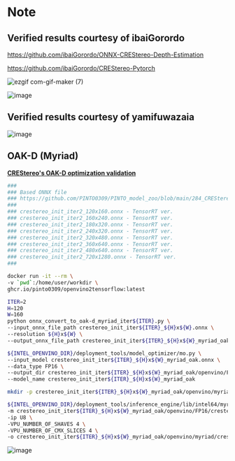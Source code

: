 # Note

## Verified results courtesy of ibaiGorordo

  https://github.com/ibaiGorordo/ONNX-CREStereo-Depth-Estimation

  https://github.com/ibaiGorordo/CREStereo-Pytorch

  ![ezgif com-gif-maker (7)](https://user-images.githubusercontent.com/33194443/162555069-449570d2-7476-4d10-ac3b-c50876a63782.gif)

  ![image](https://user-images.githubusercontent.com/33194443/162574481-7d4e9098-0c84-4b7f-9b45-62e312a2c7b6.png)

## Verified results courtesy of yamifuwazaia

  ![image](https://user-images.githubusercontent.com/33194443/162623239-88f1c562-eca6-47d1-aa04-e67d5fbbbafa.png)

## OAK-D (Myriad)

  **[CREStereo's OAK-D optimization validation](https://zenn.dev/pinto0309/scraps/475e4f2a641d22)**
  ```bash
  ###
  ### Based ONNX file
  ### https://github.com/PINTO0309/PINTO_model_zoo/blob/main/284_CREStereo/download_iter02_tensorrt.sh
  ###
  ### crestereo_init_iter2_120x160.onnx - TensorRT ver.
  ### crestereo_init_iter2_160x240.onnx - TensorRT ver.
  ### crestereo_init_iter2_180x320.onnx - TensorRT ver.
  ### crestereo_init_iter2_240x320.onnx - TensorRT ver.
  ### crestereo_init_iter2_320x480.onnx - TensorRT ver.
  ### crestereo_init_iter2_360x640.onnx - TensorRT ver.
  ### crestereo_init_iter2_480x640.onnx - TensorRT ver.
  ### crestereo_init_iter2_720x1280.onnx - TensorRT ver.
  ###

  docker run -it --rm \
  -v `pwd`:/home/user/workdir \
  ghcr.io/pinto0309/openvino2tensorflow:latest

  ITER=2
  H=120
  W=160
  python onnx_convert_to_oak-d_myriad_iter${ITER}.py \
  --input_onnx_file_path crestereo_init_iter${ITER}_${H}x${W}.onnx \
  --resolution ${H}x${W} \
  --output_onnx_file_path crestereo_init_iter${ITER}_${H}x${W}_myriad_oak.onnx

  ${INTEL_OPENVINO_DIR}/deployment_tools/model_optimizer/mo.py \
  --input_model crestereo_init_iter${ITER}_${H}x${W}_myriad_oak.onnx \
  --data_type FP16 \
  --output_dir crestereo_init_iter${ITER}_${H}x${W}_myriad_oak/openvino/FP16 \
  --model_name crestereo_init_iter${ITER}_${H}x${W}_myriad_oak

  mkdir -p crestereo_init_iter${ITER}_${H}x${W}_myriad_oak/openvino/myriad

  ${INTEL_OPENVINO_DIR}/deployment_tools/inference_engine/lib/intel64/myriad_compile \
  -m crestereo_init_iter${ITER}_${H}x${W}_myriad_oak/openvino/FP16/crestereo_init_iter${ITER}_${H}x${W}_myriad_oak.xml \
  -ip U8 \
  -VPU_NUMBER_OF_SHAVES 4 \
  -VPU_NUMBER_OF_CMX_SLICES 4 \
  -o crestereo_init_iter${ITER}_${H}x${W}_myriad_oak/openvino/myriad/crestereo_init_iter${ITER}_${H}x${W}_myriad_oak.blob
  ```
  ![image](https://user-images.githubusercontent.com/33194443/164913113-5053fb8a-0b48-4a11-85bf-b19123cb6f76.png)
